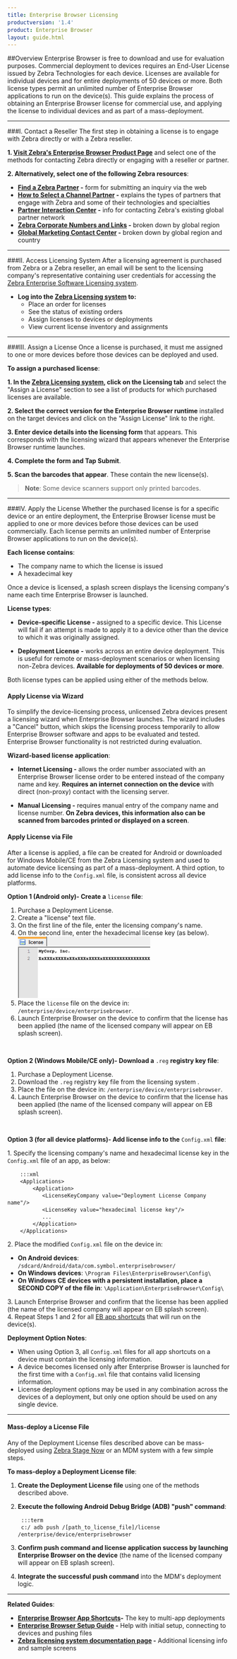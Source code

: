 ```yaml
---
title: Enterprise Browser Licensing
productversion: '1.4'
product: Enterprise Browser
layout: guide.html
---
```

##Overview 
Enterprise Browser is free to download and use for evaluation purposes. Commercial deployment to devices requires an End-User License issued by Zebra Technologies for each device. Licenses are available for individual devices and for entire deployments of 50 devices or more. Both license types permit an unlimited number of Enterprise Browser applications to run on the device(s). This guide explains the process of obtaining an Enterprise Browser license for commercial use, and applying the license to individual devices and as part of a mass-deployment.

-----

###I. Contact a Reseller 
The first step in obtaining a license is to engage with Zebra directly or with a Zebra reseller. 

**&#49;. [Visit Zebra's Enterprise Browser Product Page](https://www.zebra.com/us/en/products/software/mobile-computers/mobile-app-utilities/enterprise-browser.html)** and select one of the methods for contacting Zebra directly or engaging with a reseller or partner. 

**&#50;. Alternatively, select one of the following Zebra resources**: 

* **[Find a Zebra Partner](https://www.zebra.com/us/en/partners/find-a-zebra-partner.html) -** form for submitting an inquiry via the web
* **[How to Select a Channel Partner](https://www.zebra.com/us/en/partners/find-a-zebra-partner/selecting-the-right-channel-partner.html) -** explains the types of partners that engage with Zebra and some of their technologies and specialties
* **[Partner Interaction Center](https://www.zebra.com/us/en/partners/partner-interaction-center.html) -** info for contacting Zebra's existing global partner network
* **[Zebra Corporate Numbers and Links](https://www.zebra.com/us/en/about-zebra/contact-zebra.html) -** broken down by global region
* **[Global Marketing Contact Center](https://www.zebra.com/us/en/about-zebra/contact-zebra/marketing-contact-center.html) -** broken down by global region and country

-----

###II. Access Licensing System
After a licensing agreement is purchased from Zebra or a Zebra reseller, an email will be sent to the licensing company's representative containing user credentials for accessing the [Zebra Enterprise Software Licensing system](https://softwarelicensing.motorolasolutions.com/documentation/index.html). 

* **Log into the [Zebra Licensing system](https://softwarelicensing.zebra.com/) to:** 
	* Place an order for licenses
	* See the status of existing orders
	* Assign licenses to devices or deployments
	* View current license inventory and assignments

-----

###III. Assign a License
Once a license is purchased, it must me assigned to one or more devices before those devices can be deployed and used. 

**To assign a purchased license**: 

**&#49;. In the [Zebra Licensing system](https://softwarelicensing.zebra.com/), click on the Licensing tab** and select the "Assign a License" section to see a list of products for which purchased licenses are available.

**&#50;. Select the correct version for the Enterprise Browser runtime** installed on the target devices and click on the "Assign License" link to the right.

**&#51;. Enter device details into the licensing form** that appears. This corresponds with the licensing wizard that appears whenever the Enterprise Browser runtime launches.

**&#52;. Complete the form and Tap Submit**. 

**&#53;. Scan the barcodes that appear**. These contain the new license(s). 

> **Note**: Some device scanners support only printed barcodes. 

-----

###IV. Apply the License
Whether the purchased license is for a specific device or an entire deployment, the Enterprise Browser license must be applied to one or more devices before those devices can be used commercially. Each license permits an unlimited number of Enterprise Browser applications to run on the device(s). 

**Each license contains**:
* The company name to which the license is issued
* A hexadecimal key

Once a device is licensed, a splash screen displays the licensing company's name each time Enterprise Browser is launched. 

**License types**:
* **Device-specific License -** assigned to a specific device. This License will fail if an attempt is made to apply it to a device other than the device to which it was originally assigned.

* **Deployment License -** works across an entire device deployment. This is useful for remote or mass-deployment scenarios or when licensing non-Zebra devices. **Available for deployments of 50 devices or more**.  

Both license types can be applied using either of the methods below.  

#### Apply License via Wizard
To simplify the device-licensing process, unlicensed Zebra devices present a licensing wizard when Enterprise Browser launches. The wizard includes a "Cancel" button, which skips the licensing process temporarily to allow Enterprise Browser software and apps to be evaluated and tested. Enterprise Browser functionality is not restricted during evaluation. 

**Wizard-based license application**: 
* **Internet Licensing -** allows the order number associated with an Enterprise Browser license order to be entered instead of the company name and key. **Requires an internet connection on the device** with direct (non-proxy) contact with the licensing server.

* **Manual Licensing -** requires manual entry of the company name and license number. **On Zebra devices, this information also can be scanned from barcodes printed or displayed on a screen**.

#### Apply License via File
After a license is applied, a file can be created for Android or downloaded for Windows Mobile/CE from the Zebra Licensing system and used to automate device licensing as part of a mass-deployment. A third option, to add license info to the `Config.xml` file, is consistent across all device platforms. 

**Option 1 (Android only)- Create a** `license` **file**:

1. Purchase a Deployment License.
2. Create a "license" text file. 
3. On the first line of the file, enter the licensing company's name.
4. On the second line, enter the hexadecimal license key (as below).
![img](../../images/Android_license_file.png)
5. Place the `license` file on the device in: `/enterprise/device/enterprisebrowser`.
6. Launch Enterprise Browser on the device to confirm that the license has been applied (the name of the licensed company will appear on EB splash screen).
<br>

**Option 2 (Windows Mobile/CE only)- Download a** `.reg` **registry key file**:

1. Purchase a Deployment License.
2. Download the `.reg` registry key file from the licensing system .
3. Place the file on the device in: `/enterprise/device/enterprisebrowser`.
4. Launch Enterprise Browser on the device to confirm that the license has been applied (the name of the licensed company will appear on EB splash screen).
<br>

**Option 3 (for all device platforms)- Add license info to the** `Config.xml` **file**:

&#49;. Specify the licensing company's name and hexadecimal license key in the `Config.xml` file of an app, as below: 

	
		:::xml
		<Applications>
			<Application> 
			   <LicenseKeyCompany value="Deployment License Company name"/>
			   <LicenseKey value="hexadecimal license key"/>
			   ...
			</Application> 
		</Applications>
	
&#50;. Place the modified `Config.xml` file on the device in:
* **On Android devices**: `/sdcard/Android/data/com.symbol.enterprisebrowser/`
* **On Windows devices**: `\Program Files\EnterpriseBrowser\Config\`
* **On Windows CE devices with a persistent installation, place a SECOND COPY of the file in**: `\Application\EnterpriseBrowser\Config\`

&#51;. Launch Enterprise Browser and confirm that the license has been applied (the name of the licensed company will appear on EB splash screen). <br>
&#52;. Repeat Steps 1 and 2 for all [EB app shortcuts](../ShortcutCreator/) that will run on the device(s). 
<br>

**Deployment Option Notes**: 

* When using Option 3, all `Config.xml` files for all app shortcuts on a device must contain the licensing information. 
* A device becomes licensed only after Enterprise Browser is launched for the first time with a `Config.xml` file that contains valid licensing information. 
* License deployment options may be used in any combination across the devices of a deployment, but only one option should be used on any single device. 

-----

#### Mass-deploy a License File
Any of the Deployment License files described above can be mass-deployed using [Zebra Stage Now](/stagenow/2-3/about/) or an MDM system with a few simple steps.

**To mass-deploy a Deployment License file**: 

1. **Create the Deployment License file** using one of the methods described above.
2. **Execute the following Android Debug Bridge (ADB) "push" command**: 
	
		:::term
		c:/ adb push /[path_to_license_file]/license /enterprise/device/enterprisebrowser

3. **Confirm push command and license application success by launching Enterprise Browser on the device** (the name of the licensed company will appear on EB splash screen).
4. **Integrate the successful push command** into the MDM's deployment logic.

-----

**Related Guides**:
* **[Enterprise Browser App Shortcuts](../ShortcutCreator/)-** The key to multi-app deployments 
* **[Enterprise Browser Setup Guide](../setup/) -** Help with initial setup, connecting to devices and pushing files
* **[Zebra licensing system documentation page](https://softwarelicensing.motorolasolutions.com/documentation/index.html) -** Additional licensing info and sample screens

